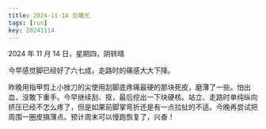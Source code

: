 ```yaml
---
title: 2024-11-14 见曙光
tags: [run]
key: 20241114
---
```


2024 年 11 月 14 日，星期四，阴转晴

今早感觉脚已经好了六七成，走路时的痛感大大下降。

<!--more-->

昨晚用指甲剪上小挫刀的尖使用刮脚底疼痛最硬的那块死皮，磨薄了一些。怕出血，没敢下重手。今早继续刮、抠，最后挖出一下块硬核。站立、走路时单纯纵向挤压已经不怎么疼了，但是如果前脚掌弯折还是有一点拉扯的不适。今晚再尝试把周围一圈皮搞薄点。预计周末可以慢跑恢复了，兴奋！
